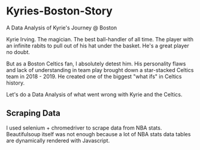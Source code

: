 # Kyries-Boston-Story
A Data Analysis of Kyrie's Journey @ Boston

Kyrie Irving. The magician. The best ball-handler of all time. The player with an infinite rabits to pull out of his hat under the basket. He's a great player no doubt.

But as a Boston Celtics fan, I absolutely detest him. His personality flaws and lack of understanding in team play brought down a star-stacked Celtics team in 2018 - 2019. He created one of the biggest "what ifs" in Celtics history.

Let's do a Data Analysis of what went wrong with Kyrie and the Celtics.


## Scraping Data
I used selenium + chromedriver to scrape data from NBA stats. Beautifulsoup itself was not enough because a lot of NBA stats data tables are dynamically rendered with Javascript.
